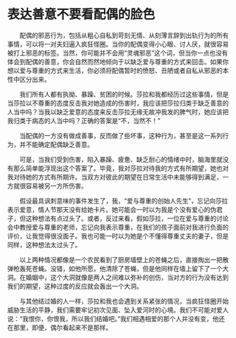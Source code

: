 # 表达善意不要看配偶的脸色

　　配偶的邪恶行为，包括从粗心自私到苛刻无情、从刻薄言辞到出轨行为的所有事情，可以将一对夫妇逼入疯狂怪圈。当你的配偶变得小心眼、讨人厌，就很容易被打上邪恶的标签。当然，你可能并不会用“灵魂邪恶”这个词，但当你一点也没有体会到配偶的善意，你会自然而然地倾向于以缺乏爱与尊重的方式来回击。如果你想以爱与尊重的方式来生活，你必须将配偶暂时的愤怒、丑陋或者自私从邪恶的本性中区分出来。

　　我们所有人都有执拗、暴躁、贫困的时候。莎拉和我都经历过这些事情，但是当莎拉以不尊重的态度反击我对她造成的伤害时，我应该把莎拉归类于缺乏善意的人当中吗？当我以缺乏爱意的态度来反击莎拉无缘无故冲我发的脾气时，她应该把我归类于病态的人当中吗？正确的答案是“不，当然不！”

　　当配偶的一方没有做成善事，反而做了些坏事，这种行为，甚至是这一系列行为，并不能确定配偶缺乏善意。

　　可是，当我们受到伤害，陷入暴躁、疲惫、缺乏耐心的情绪中时，脑海里就没有那么简单能浮现出这个答案了。毕竟，我对莎拉对待我的方式有所期望，她也对我对待她的方式有所期许。当双方对彼此的期望在日常生活中未能够得到满足，一方就很容易被另一方所伤害。

　　假设最具讽刺意味的事件发生了，我，“爱与尊重的创始人先生”，忘记向莎拉表示爱意，情人节那天没有给她卡片。她可能会一时以为我是个没有爱心的伪君子，但这种想法有点过头了。或者，反过来看，假如莎拉，一位在爱与尊重的讨论会中教授爱与尊重的老师，忘记向我表示尊重，在我们的孩子面前对我进行负面的评价，让我觉得很没面子。我也可能一时以为她是个不懂得尊重丈夫的妻子，但是同样，这种想法太过头了。

　　以上两种情况都像是一个农民看到了厨房墙壁上的苍蝇之后，直接掏出一把散弹枪轰死苍蝇。没错，如他所愿，他清除了苍蝇，但是他同样在墙上留下了一个大洞。在婚姻中，这个大洞就像是两人之间难以弥补的创伤，当对方的行为没有达到我们的期望，这种过度的反应就会轰出一个大洞。

　　与其他结过婚的人一样，莎拉和我也会遇到关系紧张的情况，当疯狂怪圈开始威胁生活的平静，我们需要牢记初次见面、坠入爱河时的心境。我们不可能对爱人说：“我恨你，你恨我，所以我们结婚吧。”我们相遇相爱的那个人并没有变，他还在那里，即便，偶尔看起来不是那样。

